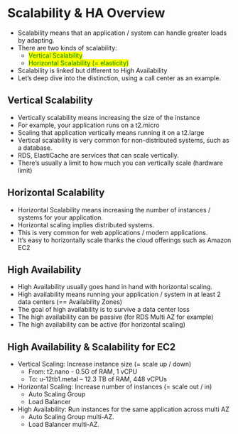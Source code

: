 # Scalability & HA Overview

* Scalability means that an application / system can handle greater loads by adapting.
* There are two kinds of scalability:&#x20;
  * <mark style="color:green;">Vertical Scalability</mark>&#x20;
  * <mark style="color:green;">Horizontal Scalability (= elasticity)</mark>&#x20;
* Scalability is linked but different to High Availability&#x20;
* Let’s deep dive into the distinction, using a call center as an example.

## Vertical Scalability&#x20;

* Vertically scalability means increasing the size of the instance&#x20;
* For example, your application runs on a t2.micro&#x20;
* Scaling that application vertically means running it on a t2.large&#x20;
* Vertical scalability is very common for non-distributed systems, such as a database.&#x20;
* RDS, ElastiCache are services that can scale vertically.&#x20;
* There’s usually a limit to how much you can vertically scale (hardware limit)

## Horizontal Scalability&#x20;

* Horizontal Scalability means increasing the number of instances / systems for your application.&#x20;
* Horizontal scaling implies distributed systems.&#x20;
* This is very common for web applications / modern applications.&#x20;
* It’s easy to horizontally scale thanks the cloud offerings such as Amazon EC2

## High Availability&#x20;

* High Availability usually goes hand in hand with horizontal scaling.&#x20;
* High availability means running your application / system in at least 2 data centers (== Availability Zones)&#x20;
* The goal of high availability is to survive a data center loss&#x20;
* The high availability can be passive (for RDS Multi AZ for example)&#x20;
* The high availability can be active (for horizontal scaling)

## High Availability & Scalability for EC2

* Vertical Scaling: Increase instance size (= scale up / down)&#x20;
  * From: t2.nano - 0.5G of RAM, 1 vCPU&#x20;
  * To: u-12tb1.metal – 12.3 TB of RAM, 448 vCPUs&#x20;
* Horizontal Scaling: Increase number of instances (= scale out / in)&#x20;
  * Auto Scaling Group&#x20;
  * Load Balancer
* High Availability: Run instances for the same application across multi AZ&#x20;
  * Auto Scaling Group multi-AZ.
  * Load Balancer multi-AZ.
